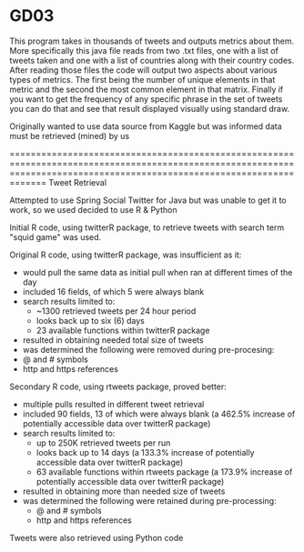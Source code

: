 # GD03
This program takes in thousands of tweets and outputs metrics about them. More specifically this java file reads from two .txt files, one with a list of tweets taken and one with a list of countries along with their country codes. After reading those files the code will output two aspects about various types of metrics. The first being the number of unique elements in that metric and the second the most common element in that matrix. Finally if you want to get the frequency of any specific phrase in the set of tweets you can do that and see that result displayed visually using standard draw. 


Originally wanted to use data source from Kaggle but was informed data must be retrieved (mined) by us

=========================================================================================================================================================================
Tweet Retrieval

Attempted to use Spring Social Twitter for Java but was unable to get it to work, so we used decided to use R & Python

Initial R code, using twitterR package, to retrieve tweets with search term "squid game" was used.

Original R code, using twitterR package, was insufficient as it:
 - would pull the same data as initial pull when ran at different times of the day
 - included 16 fields, of which 5 were always blank
 - search results limited to:
     - ~1300 retrieved tweets per 24 hour period
     - looks back up to six (6) days
     - 23 available functions within twitterR package
 - resulted in obtaining needed total size of tweets
 - was determined the following were removed during pre-procesing:
  -  @ and # symbols
  -  http and https references

Secondary R code, using rtweets package, proved better:
- multiple pulls resulted in different tweet retrieval
- included 90 fields, 13 of which were always blank (a 462.5% increase of potentially accessible data over twitterR package)
- search results limited to:
    - up to 250K retrieved tweets per run
    - looks back up to 14 days (a 133.3% increase of potentially accessible data over twitterR package)
    - 63 available functions within rtweets package (a 173.9% increase of potentially accessible data over twitterR package)
- resulted in obtaining more than needed size of tweets
- was determined the following were retained during pre-processing:
  -  @ and # symbols
  -  http and https references

Tweets were also retrieved using Python code
